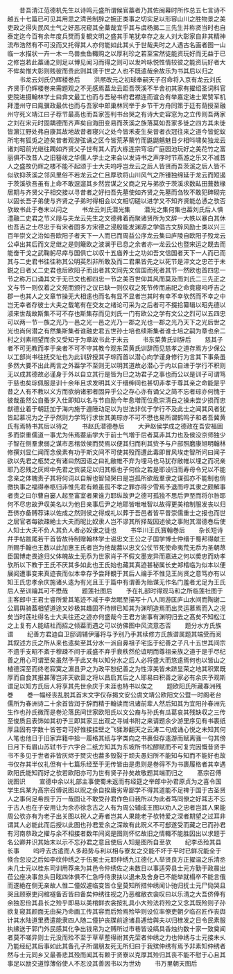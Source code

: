 <!-- { "loadSidebar": true } -->
　　昔吾清江范德机先生以诗鸣元盛所谓候官藁者乃其佐闽幕时所作总五七言诗不越五十七篇已可见其用思之清苦制辞之婉正类事之切实足以形容山川之胜物景之美吏政之得失民风士气之好恶况窥其全藁哉宜乎其与虞杨揭二三先生并称贤当时也自泰定迄今百有余年度兵燹而复覩文明之盛其手笔犹幸存之友人刘大彰家自非其精神流布浩然有不可没而又托得其人亦何能如此其乆于世哉夫时之人遇古名画者图一山临一水描状一卉一木一鸟兽虫鱼輙购之以厚利珍之若至宝然徒能资玩好而无益于已之修岂若此藁诵之则足以博见闻习而得之则可以发吟咏悦性情较彼之能资玩好者大不侔矣惟大彰则贱彼而贵此则其贤于世之人也不既逺哉余故乐为书其后以归之
　　书龙云刘氏仍辉楼巻后
　　洪熈改元之初球奉嗣天子召命将入京有龙云刘氏齐贤手仍辉楼巻来需题观之不无感焉葢龙云距吾茨溪不半舍初其家有擢绍圣词科官吏院进摄翰林学士曰弇文最工也而与吾秘书府君襟连而谊合有举嘉定进士累赞军机拜澧州守曰鳯骥政最优也而与吾家中郎巢林同举于乡节干方舟同策于廷有荫授至融州守死义靖江曰子荐节最髙也而吾家签判书台哭之有诗大史容窓为之立传则吾两家之刘在宋元时固耦德而齐声矣自海田变易而茨溪之族落莫如吾家多徙之四方其未徙皆濵江野处弗自康其故地故昔者寝兴之处今皆禾麦生矣昔者衣冠往来之道今皆蛇蚁所宅有狐兎之迹矣昔者观游弦诵之区今皆荒茅藂竹而鼪鼯魑魅日夕相呌啸矣独龙云诸刘昭前光继往躅如齐贤父子世有其人而大栋连宗穹垣广庭园池玩好之美花竹之富丽俱不改昔人之旧簮绂之华儒人学士之来会以发诗书之声序时节燕游之乐又不减昔人之盛故仍辉之楼不能不起颂于士大夫呜呼岂龙云之后人皆贤而吾茨溪之后人皆不似欤抑茨溪之邻风里俗不若龙云之仁且厚欤将山川风气之所锺独绵延于龙云而短遏于茨溪欤吾虽有上命不敢逗遛其乡然尝谋之父商之兄与弟欲于茨溪求数畆田葺数椽居期与齐贤父子相交接以寻昔者之好扫吾先墓使如齐贤之先墓而刍牧不敢犯碑砌完以固长吾子弟使与齐贤之子弟时得相会以文相切磋以进学又不知齐贤能怂慂之欤否欤故书此于巻末以问之
　　书龙云刘氏潜光集
　　潜光之集何集也葢刘氏后人惧澧融二史君之节义隠与夫龙云先生之文德弗着而聚诸贤所为文辞一大帙以暴白其休也吾吉之士尽忠于有宋者固多方宋德之浸殷能发渊源之学倡古文辞风励士类以兴三百年崇文之治如吾欧阳子者天下一人而已而周益公序龙云集曰庐陵自欧阳子殁龙云公卓出其后而文足继之是则簸欧之波澜于已息之余者亦一龙云公也暨宋运之既去而能奋干戈之武鞠躬尽瘁与国俱亡以収十五庙养士之功如吾文信国者天下一人而已而其与二史君书徍徍称其公明英烈非所敢及而二君果皆先之以死节是淬文之忠芒于未鋭之日者乂二史君也后欧阳子而出者其文同先文信国而死者其节一然欧也首四忠一节之称万口诵其文于无已文也都四忠一节之美百世仰其风而莫及而刘氏二三先正之文与节一则仅着之文苑而颁行之议已缺一则仅収之死节传而庙祀之命竟寝呜呼吉之郡一也其人之文章节操无大相逺也而名有显不显者岂其时有幸不幸欤然而不幸之中岂无幸者存彼士大夫之载笔有在交友之绪论可采为之后者可不掇拾纂辑以昭先德以淑来世哉故斯集不可不存也斯集存而见刘氏一门有欧公之学有文公之烈可以五四忠可以两一节一族之光乃一邑之光一邑之光乃一郡之光也一郡之光乃天下之光后世之光也尚何潜之有然集斯集者谁融史君五世孙士培也续斯集者谁士培之嗣为章也余二村之刘素相望而余又受知于为章故书此于末云
　　书东菜黄氏训辞后
　　慈其子者不可无教而孝于亲者不可不守其教今观东菜黄氏训辞而见慈孝之道存焉方少保公以工部尚书往抚交址也为此训辞授其子琮而首以潜心向学谨身修行为言其下事条虽多然大要不出此两言之外葢学不至则无以明其道故必潜心于内以自进于学行不积则无以成其德故必谨身于外以自立其行是皆为巳之功君子之事也而公以是训子可谓笃于慈也矣琮佩服是训十余年且求发明其义于缙绅间也甚切非孝于尊其亲之命能是乎昔之人有不教以义方而欲纳诸邪者固异乎公之存心亦有诵父之简不忘者琮亦何愧于彼哉虽然公自蚤岁入仕即知以名与节自励今年愈増而位愈崇清白之操未尝少损而忠猷德业着于朝廷加于海内施于邉陲动足以为世法非优于学行不及此士之闻其风者犹皆起慕况为之子乎然则力学笃行求世其美琮亦不可不懋也易所谓鹤鸣子和者吾冀黄氏有焉特书其后以待之
　　书赵氏潜德巻后
　　大尹赵侯学成之德政在吾安福固多而崇重儒道一事尤为伟焉葢庙学大于前士气増于后者莫非其力也及侯没京师独少子智在侧羣隶弱之谋市恶棺敛侯而焚焉以便其归而利其赀予与户部照磨康旭明翰林修撰刘显仁闻而念侯素有功于斯文间不可使其殁而遭此毒即冒风埃走智所问曰闻子欲以先君之柩焚之有诸曰然因语之曰礼敝帷不弃为埋马也马犹存敝帷以埋之而况亲耶乃忍残之灰烬中先君之赀装足以归其柩也子何俭之若是耶设归而寿母令兄以不能念亲之体魄责子其将何词以自解也智恸哭曰是岂孤所欲哉羣隶之谋孤亦不能制也倘徼执事之福得奉柩归非惟先君有赖虽孤不孝之罪亦得少雪焉予退而呼其隶之颇解事者责之曰尔曹自窭人起至富室者果谁力耶纵故尹之德可孤独不思后尹至而将尔咎耶何不尽忠故尹収美名以为他日亲事后尹之地耶皆唯唯智以故得更美棺制服发丧以归吾侪亦备赙荐诔以佐成之然则侯之得成礼以葬于吾邑者皆平昔崇儒重士之报也而世之居官者每欲疎絶士大夫而昵比奴隶人岂不谬其所择哉因述侯之事附其潜德巻后使人知士大夫不负人其负人者必奴隶之徒也
　　书华川王氏寳翰巻后
　　杂长短诗幷手帖跋尾若干首皆故待制赠翰林学士谥忠文王公之子国学博士仲缙于蜀邦得献王所赐手翰也王数以此加惠王氏者岂为他哉葢以忠文公仗节死使命夷荒无忝为圣朝荩臣国博走畏途归父体魄故土无忝为世家肖子不假文墨宠异而嘉进之何以奬忠而劝孝欤所以下教于王氏不厌其多如此也王氏始也藏其真迹甚秘属长史郑楷临为似本以便展阅遭事变来真迹丧而似本幸存予尝拜覩于其后人禴手不惟见王尚贤之意笃亦有以知王氏忠孝余庆施诸乆逺为有光且王于篇中有谓善为贻谋无作名门羞者尤足为王氏后人至训禴其可不懋哉
　　题莲社图后
　　予在礼部时得观马和之所临莲社图于主客郎中王君士睿所爱其笔迹不减于李龙眠至描写十八人同游匡庐山水间而陶谢二公肩舆骑葢相望道途又妙极其趣固不待辨已知其为渊明造焉而出灵运慕焉而入之况矣当时莲社得名士大夫往还之迹亦何盛哉今王君方谢事有渊明归去之髙矣不知松江之上复有人能结社而招之倾葢而遇之可以彷佛图中风流意态否
　　题分水方氏族谱
　　纪善方君迪自卫邸调辅伊藩将与予别乃手其续修方氏族谱属题其端受而阅其叙述方氏之所从来也逺矣至其分水一派自鼻祖子宅迄于纪善之子凡十五世其间宗不遗乎支昭不紊于穆疎不间于戚盛不弃乎衰秩然伦谊明而尊祖亲族之道于是乎尽纪善之用心可谓至矣虽然予于此又有以知分水之后人必将盛大而悠逺焉何也以皆山之植德深至而终老寂寞之濵县尹之为政平恕纪善之为性淳美皆未跻显荣之地其积累既厚而自食其报甚薄岂非天欲啬之将以昌启其后之人耶易曰积善之家必有余庆予观斯谱足以知方氏后人将享其先世余庆于未涯也特书以俟之
　　题欧阳氏所藏春洲残巻
　　巻一幅经丧乱脱其首末文字仅存揭文安公虞文靖公欧阳文公暨一时阁老台儒所为春洲诗二十余首皆润于辞而精于翰读而讯诸前辈人然后知其为宜阳孙春洲先生作也孙氏微而是巻沦落民间世家欧阳氏以文公裔与孙氏有瓜葛哀其残缺収之三传至俊质且表饰如其初予三即其家三出观之寻缄书附之来请题余少游里序见有书裹纸厚且固有字数十皆苍竒可好惟接挂壁之飞猱渺翻天之云涛二句成诵心悦之未知其何人笔也他日于旧家弃籍中拾一履格其纸与字类向之书裹但存逺游而赋离骚一句其傍日月下有眉山苏轼书于六字合二纸方知其为东坡所书松醪赋而不可复完因慨昔贤手书不多见于世者非皆灰烬于燹灾也葢多毁裂于顽夫愚妇所不能知与知而不能好也故书仅存其半仪礼但有十七篇乐经至于无传皆由是患则是巻得不为书裹履格者其幸遇欧阳氏能知而好之欤若欧阳亦可为世有贤子孙矣故敬题其端而归之
　　髙宗召傅说图识
　　宣德中余以礼部主事使蜀未返而有经筵之举郎中孙君原贞为之喜令国学生呉某为髙宗召傅说图以贶之余自揆庸劣卑鄙学不得其道能不足禆于国于古圣贤人之事何足希觊于万一哉固让不敢受孙君作色曰我所以为此者笃同僚之好耳志不忘于古人也在子安用让为余亦徐念古之人有为周公辅成王图以劝人之忠者岂其人果能周公欤亦有为老子出关图以祝人之寿者岂其人果能老子欤特爱之深者期望之过耳非谓其人必能此而后授以此图也孙君爱余之深故有此贶义不可郄遂受而藏之已而孙君有河南叅政之擢与余不相接者数年间阅是图则怀忆故旧之情輙不能胜因出以求题于名公卿并识其始末以示不忘孙君之意且使后人知是图所自至欤
　　纪李丞殓其县长事
　　呜呼去古逺而人多趋势与利以相与寮友之交能不坏于平时已鲜况能全于倐合忽没之后如李纹仲绣之于伍冕士元耶仲绣九江德化人举贤良方正擢温之乐清丞未几士元以桂东司训用荐来为其邑令仲绣佐之未数日以事适旁县士元方勤于政晨出莅公座决事忽头目眩四体俱不仁急呼侍隶扶以退未及舍身已不能举就榻卒不能言俄而遂絶在侧无亲故人惟二僮奴遽临变皆仓皇莫知所措仲绣闻讣驰归抚士元尸恸哭且哭且顾寮吏问棺襚备否皆曰备矣仲绣往视之乃恶棺敝衣衾叹曰以乐清之大吾侪俸有余独忍俭其县长之殓乎即易以美棺鲜衣衾按礼具小大殓法将殓之又念其既殓则子孙欲复窥其颜面无由矣乃命画工传其容而后殓焉殓毕则设位率僚吏朝夕临召匠作丧舆计其水陆道里费遣能隶四人随二僮护丧牒前途诸县逓给舆夫以归榇发之日令民素服执绋送于郭门外民感其化争出钱帛为之赙所过市巷皆设缟具香烛约数十家一致奠闻者莫不嗟异则士元没而殓不至于草草塟得祔其先茔者仲绣之力也仲绣与士元接未乆乃能经纪其后事如此其备孔子所谓朋友死无所归曰于我殡仲绣有焉予非素知仲绣者然与士元同乡又最善悲其殁而闻其有赖于贤寮以克厚其殓归其丧不能不慰于心且其事足以励交道惇薄俗使人不忍没其善因书以为世劝
　　书万里朝天图后
